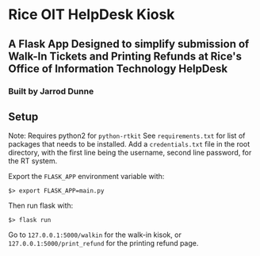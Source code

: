 # Rice OIT HelpDesk Kiosk
## A Flask App Designed to simplify submission of Walk-In Tickets and Printing Refunds at Rice's Office of Information Technology HelpDesk
### Built by Jarrod Dunne
## Setup
Note: Requires python2 for `python-rtkit`
See `requirements.txt` for list of packages that needs to be installed.
Add a `credentials.txt` file in the root directory, with the first line being the username, second line password, for the RT system.

Export the `FLASK_APP` environment variable with:
```
$> export FLASK_APP=main.py
```
Then run flask with:
```
$> flask run
```
Go to `127.0.0.1:5000/walkin` for the walk-in kisok, or `127.0.0.1:5000/print_refund` for the printing refund page.
